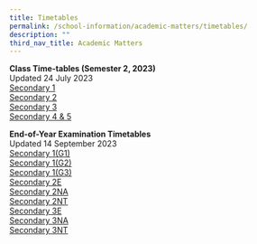 ```yaml
---
title: Timetables
permalink: /school-information/academic-matters/timetables/
description: ""
third_nav_title: Academic Matters
---
```

**Class Time-tables (Semester 2, 2023)** <br>
Updated 24 July 2023
<br>
[Secondary 1](/files/2023%20sem%202_class%20timetable_sec%201.pdf)<br>
[Secondary 2](/files/2023%20sem%202_class%20timetable_sec%202.pdf)<br>
[Secondary 3](/files/2023%20sem%202_class%20timetable_sec%203.pdf)<br>
[Secondary 4 &amp; 5](/files/2023%20sem%202_class%20timetable_sec%204_5.pdf)<br>

**End-of-Year Examination Timetables** <br>
Updated 14 September 2023
<br>
[Secondary 1(G1)](/files/sec%201(g1)_eye_time_table_2023.pdf)<br>
[Secondary 1(G2)](/files/sec%201(g2)_eye_time_table_2023.pdf)<br>
[Secondary 1(G3)](/files/sec%201(g3)_eye_time_table_2023.pdf)
<br>
[Secondary 2E](/files/sec%202e_eye_time_table_2023.pdf)<br>[Secondary 2NA](/files/sec%202na_eye_time_table_2023.pdf)<br>
[Secondary 2NT](/files/sec%202nt_eye_time_table_2023.pdf)<br>[Secondary 3E](/files/sec%203e_eye_time_table_2023.pdf)<br>[Secondary 3NA](/files/sec%203na_eye_time_table_2023.pdf)<br>[Secondary 3NT](/files/sec%203nt_eye_time_table_2023.pdf)